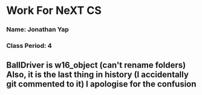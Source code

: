 # Work For NeXT CS
### Name: Jonathan Yap
### Class Period: 4
BallDriver is w16_object (can't rename folders) Also, it is the last thing in history (I accidentally git commented to it) I apologise for the confusion
---

